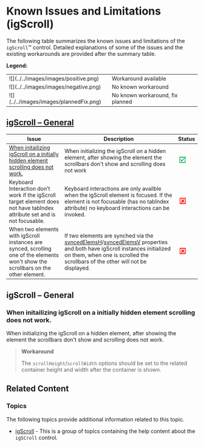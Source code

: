 ﻿<!--
|metadata|
{
    "fileName": "igscroll-known-issues",
    "controlName": "igScroll",
    "tags": ["Scroll","Known Issues","Tips and Tricks"]
}
|metadata|
-->

# Known Issues and Limitations (igScroll)


The following table summarizes the known issues and limitations of the `igScroll`™ control. Detailed explanations of some of the issues and the existing workarounds are provided after the summary table.

**Legend:**
<table class="table">
	<tbody>
		<tr>
			<td>![](../../images/images/positive.png)</td>
			<td>Workaround available</td>
		</tr>
		<tr>
			<td>![](../../images/images/negative.png)</td>
			<td>No known workaround</td>
		</tr>
		<tr>
			<td>![](../../images/images/plannedFix.png)</td>
			<td>No known workaround, fix planned</td>
		</tr>
	</tbody>
</table>

## [igScroll – General](#scroll-general)

Issue | Description | Status
------|-------------|-------
[When initailizing igScroll on a initially hidden element scrolling does not work.](#initially-hidden) | When initializing the igScroll on a hidden element, after showing the element the scrollbars don't show and scrolling does not work| ![](../../images/images/positive.png)
Keyboard Interaction don't work if the igScroll target element does not have tabIndex attribute set and is not focusable. | Keyboard interactions are only availble when the igScroll element is focused. If the element is not focusable (has no tabIndex attribute) no keyboard interactions can be invoked. | ![](../../images/images/negative.png)
When two elements with igScroll instances are synced, scrolling one of the elements won't show the scrollbars on the other element. | If two elements are synched via the [syncedElemsH](%%jQueryApiUrl%%/ui.igscroll#options:syncedElemsH)/[syncedElemsV](%%jQueryApiUrl%%/ui.igscroll#options:syncedElemsV) properties and both have igScroll instances initialized on them, when one is scrolled the scrollbars of the other will not be displayed.| ![](../../images/images/negative.png)

## <a id="scroll-general"></a> igScroll – General

### <a id="initially-hidden"></a> When initailizing igScroll on a initially hidden element scrolling does not work.

 When initializing the igScroll on a hidden element, after showing the element the scrollbars don't show and scrolling does not work.
 
> **Workaround** 
> 
> The `scrollHeight`/`scrollWidth` options should be set to the related container height and width after the container is shown.

## Related Content

### Topics

The following topics provide additional information related to this topic.

- [igScroll](igScroll.html) - This is a group of topics containing the help content about the `igSCroll` control.

